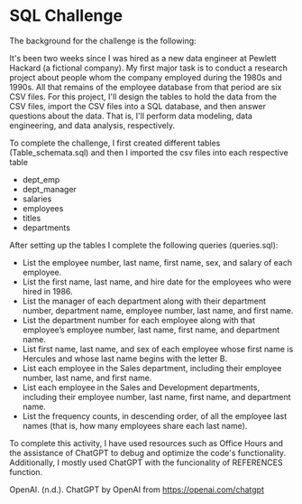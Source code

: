 # SQL Challenge

The background for the challenge is the following:

It's been two weeks since I was hired as a new data engineer at Pewlett Hackard (a fictional company). My first major task is to conduct
a research project about people whom the company employed during the 1980s and 1990s. All that remains of the employee database from that
period are six CSV files. For this project, I'll design the tables to hold the data from the CSV files, import the CSV files into a
SQL database, and then answer questions about the data. That is, I'll perform data modeling, data engineering, and data analysis, respectively.

To complete the challenge, I first created different tables (Table_schemata.sql) and then I imported the csv files into each respective table
- dept_emp
- dept_manager
- salaries
- employees
- titles
- departments

After setting up the tables I complete the following queries (queries.sql):
- List the employee number, last name, first name, sex, and salary of each employee.
- List the first name, last name, and hire date for the employees who were hired in 1986.
- List the manager of each department along with their department number, department name, employee number, last name, and first name.
- List the department number for each employee along with that employee’s employee number, last name, first name, and department name.
- List first name, last name, and sex of each employee whose first name is Hercules and whose last name begins with the letter B.
- List each employee in the Sales department, including their employee number, last name, and first name.
- List each employee in the Sales and Development departments, including their employee number, last name, first name, and department name.
- List the frequency counts, in descending order, of all the employee last names (that is, how many employees share each last name).

To complete this activity, I have used resources such as Office Hours and the assistance of ChatGPT to debug and optimize the code's functionality.
Additionally, I mostly used ChatGPT with the funcionality of REFERENCES function.

OpenAI. (n.d.). ChatGPT by OpenAI from https://openai.com/chatgpt
